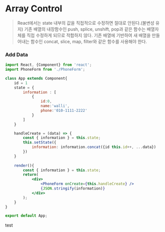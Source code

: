 # Array Control

> React에서는 state 내부의 값을 직접적으로 수정하면 절대로 안된다.(불변성 유지) 기존 배열의 내장함수인 push, splice, unshift, pop과 같은 함수는 배열자체를 직접 수정하게 되므로 적합하지 않다. 기존 배열에 기반하여 새 배열을 만들어내는 함수인 concat, slice, map, filter와 같은 함수를 사용해야 한다.



### Add Data

```jsx
import React, {Component} from 'react';
import PhoneForm from './PhoneForm';

class App extends Component{
    id = 1
	state = {
        information : [
            {
                id:0,
                name:'walli',
                phone:'010-1111-2222'
            }
        ]
	}

    handleCreate = (data) => {
        const { information } = this.state;
        this.setState({
            information: information.concat({id this.id++, ...data})
        })
    }
    
    render(){
        const { information } = this.state;
        return(
            <div>
                <PhoneForm onCreate={this.handleCreate} />
                {JSON.stringify(information)}
            </div>
        );
    }
}

export default App;
```

test